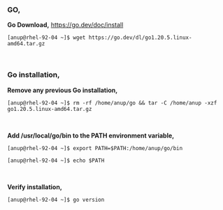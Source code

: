 ### GO,

**Go Download,** https://go.dev/doc/install

`[anup@rhel-92-04 ~]$ wget https://go.dev/dl/go1.20.5.linux-amd64.tar.gz`

<br>

### Go installation,

**Remove any previous Go installation,**

`[anup@rhel-92-04 ~]$ rm -rf /home/anup/go && tar -C /home/anup -xzf go1.20.5.linux-amd64.tar.gz`

<br>

**Add /usr/local/go/bin to the PATH environment variable,**

`[anup@rhel-92-04 ~]$ export PATH=$PATH:/home/anup/go/bin`

`[anup@rhel-92-04 ~]$ echo $PATH`

<br>

**Verify installation,**

`[anup@rhel-92-04 ~]$ go version`

<br>
